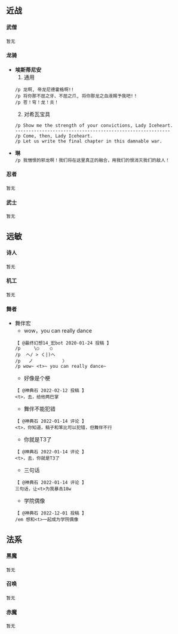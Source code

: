 ## 近战    
#### 武僧    
`暂无`

#### 龙骑
+ **埃斯蒂尼安**    
    1. 通用    
    ```
    /p 龙啊, 帝龙尼德霍格啊!!
    /p 将你那不屈之牙、不屈之爪, 将你那龙之血液赐予我吧!！
    /p 苍！穹！龙！炎！
    ```
    2. 对希瓦宝具    
    ```
    /p Show me the strength of your convictions, Lady Iceheart.
    ----------------------------------------------------------
    /p Come, then, Lady Iceheart. 
    /p Let us write the final chapter in this damnable war.
    ```
+ **琳**    
`/p 我憎恨的邪龙啊！我们将在这里真正的融合，用我们的恨消灭我们的敌人！`

#### 忍者
`暂无`

#### 武士
`暂无`

## 远敏    
#### 诗人    
`暂无`

#### 机工
`暂无`

#### 舞者
+ 舞伴宏
    * wow，you can really dance
    ```
    【 @最终幻想14_宏bot 2020-01-24 投稿 】
    /p     \○    ○
    /p  ヘ/ > く|)へ
    /p   ノ           〉
    /p wow~ <t>~ you can really dance~ 
    ```
    * 好像是个梗
    ```
    【 @神典石 2022-02-12 投稿 】
    <t>，去，给他两巴掌
    ```
    * 舞伴不能犯错
    ```
    【 @神典石 2022-01-14 评论 】
    <t>，你知道，稿子和笨比可以犯错，但舞伴不行
    ```
    * 你就是T3了
    ```
    【 @神典石 2022-01-14 评论 】
    <t>，去，你就是T3了
    ```
    * 三句话
    ```
    【 @神典石 2022-01-14 评论 】
    三句话，让<t>为我暴击18w
    ```    
    * 学院偶像
    ```
    【 @神典石 2022-12-01 投稿 】
    /em 想和<t>一起成为学院偶像
    ```

## 法系
#### 黑魔    
`暂无`

#### 召唤
`暂无`

#### 赤魔
`暂无`

